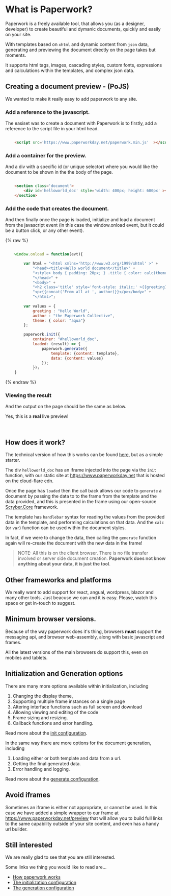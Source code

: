 # What is Paperwork?

Paperwork is a freely available tool, that allows you (as a designer, developer) to create beautiful and dymanic documents, quickly and easily on your site.

With templates based on `xhtml` and dynamic content from `json` data, generating and previewing the document directly on the page takes but moments.

It supports html tags, images, cascading styles, custom fonts, expressions and calculations within the templates, and complex json data.

## Creating a document preview - (PoJS)

We wanted to make it really easy to add paperwork to any site.

### Add a reference to the javascript.

The easiset was to create a document with Paperwork is to firstly, add a reference to the script file in your html head.

```html

    <script src='https://www.paperworkday.net/paperwork.min.js'  ></script>

```

### Add a container for the preview.

And a div with a specific id (or unique selector) where you would like the document to be shown in the the body of the page.

```html

    <section class='document'>
        <div id='helloworld_doc' style='width: 400px; height: 600px' ></div>
    </section>

```

### Add the code that creates the document.

And then finally once the page is loaded, initialize and load a document from the javascript event (in this case the window.onload event, but it could be a button click, or any other event).

{% raw %}
```javascript

    window.onload = function(evt){

        var html = "<html xmlns='http://www.w3.org/1999/xhtml' >" + 
            "<head><title>Hello world document</title>" +
            "<style> body { padding: 20px; } .title { color: calc(theme.color);} </style>" + 
            "</head>" + 
            "<body>" +
            "<h2 class='title' style='font-style: italic;' >{{greeting}}</h2>" + 
            "<p>{{concat('From all at ', author)}}</p></body>" + 
            "</html>";
        
        var values = { 
            greeting : "Hello World", 
            author : "the Paperwork Collective",
            theme: { color: "aqua"} 
        };

        paperwork.init({
            container: "#helloworld_doc",
            loaded: (result) => {
                paperwork.generate({
                    template: {content: template},
                    data: {content: values}
                });
            });
    }

```
{% endraw %}

### Viewing the result

And the output on the page should be the same as below.

Yes, this is a **real** live preview!


<div id='first-sample-container' class='document-container' data-pw-ui="Default" data-pw-template="_samples/helloworld/helloworld.html" data-pw-json="_samples/helloworld/helloworld.json"></div>

<p>&nbsp;</p>

## How does it work?

The technical version of how this works can be found <a href='/docs/framemechanism' >here</a>, but as a simple starter.

The div `helloworld_doc` has an iframe injected into the page via the `init` function, with our static site at https://www.paperworkday.net that is hosted on the cloud-flare cdn.

Once the page has `loaded` then the call back allows our code to `generate` a document by passing the data to to the frame from the template and the data provided, and this is presented in the frame using our open-source <a href='https://github.com/richard-scryber/scryber.core' >Scryber.Core</a> framework.

The template has `handlebar` syntax for reading the values from the provided data in the template, and performing calculations on that data. And the `calc` (or `var`) function can be used within the document styles.

In fact, if we were to change the data, then calling the `generate` function again will re-create the document with the new data in the frame!

> NOTE: All this is on the client browser. 
> There is no file transfer involved or server side document creation. 
> **Paperwork does not know anything about your data, it is just the tool**.

## Other frameworks and platforms

We really want to add support for react, angual, wordpress, blazor and many other tools. Just beacuse we can and it is easy. Please, watch this space or get in-touch to suggest.

## Minimum browser versions.

Because of the way paperwork does it's thing, browsers **must** support the messaging api, and browser web-assembly, along with basic javascript and frames. 

All the latest versions of the main browsers do support this, even on mobiles and tablets.

## Initialization and Generation options

There are many more options available within initialization, including 

1. Changing the display theme,
2. Supporting multiple frame instances on a single page
3. Altering interface functions such as full screen and download
4. Allowing viewing and editing of the code
5. Frame sizing and resizing.
6. Callback functions and error handling.

Read more about the <a href='/docs/initconfig' >init configuration</a>.

In the same way there are more options for the document generation, including

1. Loading either or both template and data from a url.
2. Getting the final generated data.
3. Error handling and logging.

Read more about the <a href='/docs/genconfig' >generate configuration</a>.


## Avoid iframes

Sometimes an iframe is either not appropriate, or cannot be used. In this case we have added a simple wrapper to our frame at <a href='https://www.paperworkday.net/preview?builder=true'>https://www.paperworkday.net/preview</a> 
that will allow you to build full links to the same capability outside of your site content, and even has a handy url builder.

## Still interested

We are really glad to see that you are still interested.

Some links we thing you would like to read are...

 - <a href='/docs/framemechanism' >How paperwork works</a>
 - <a href='/docs/initconfig' >The initialization configuration</a>
 - <a href='/docs/genconfig' >The generation configuration</a>
